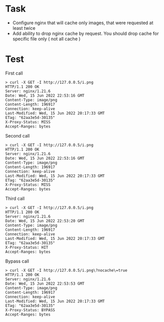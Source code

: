 # Task

* Configure nginx that will cache only images, that were requested at least twice
* Add ability to drop nginx cache by request. You should drop cache for specific file only ( not all cache )

# Test
First call
```shell
> curl -X GET -I http://127.0.0.5/i.png
HTTP/1.1 200 OK
Server: nginx/1.21.6
Date: Wed, 15 Jun 2022 22:53:16 GMT
Content-Type: image/png
Content-Length: 196917
Connection: keep-alive
Last-Modified: Wed, 15 Jun 2022 20:17:33 GMT
ETag: "62aa3e5d-30135"
X-Proxy-Status: MISS
Accept-Ranges: bytes
```
Second call
```shell
> curl -X GET -I http://127.0.0.5/i.png
HTTP/1.1 200 OK
Server: nginx/1.21.6
Date: Wed, 15 Jun 2022 22:53:16 GMT
Content-Type: image/png
Content-Length: 196917
Connection: keep-alive
Last-Modified: Wed, 15 Jun 2022 20:17:33 GMT
ETag: "62aa3e5d-30135"
X-Proxy-Status: MISS
Accept-Ranges: bytes
```
Third call
```shell
> curl -X GET -I http://127.0.0.5/i.png
HTTP/1.1 200 OK
Server: nginx/1.21.6
Date: Wed, 15 Jun 2022 22:53:20 GMT
Content-Type: image/png
Content-Length: 196917
Connection: keep-alive
Last-Modified: Wed, 15 Jun 2022 20:17:33 GMT
ETag: "62aa3e5d-30135"
X-Proxy-Status: HIT
Accept-Ranges: bytes
```
Bypass call
```shell
> curl -X GET -I http://127.0.0.5/i.png\?nocache\=true
HTTP/1.1 200 OK
Server: nginx/1.21.6
Date: Wed, 15 Jun 2022 22:53:53 GMT
Content-Type: image/png
Content-Length: 196917
Connection: keep-alive
Last-Modified: Wed, 15 Jun 2022 20:17:33 GMT
ETag: "62aa3e5d-30135"
X-Proxy-Status: BYPASS
Accept-Ranges: bytes
```
